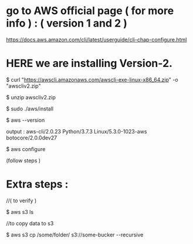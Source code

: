 
# go to AWS official page ( for more info ) : ( version 1 and 2 )

https://docs.aws.amazon.com/cli/latest/userguide/cli-chap-configure.html

# HERE we are installing Version-2.

 $ curl "https://awscli.amazonaws.com/awscli-exe-linux-x86_64.zip" -o "awscliv2.zip"
 
 $ unzip awscliv2.zip
 
 $ sudo ./aws/install
 
 $ aws --version
 
 output : aws-cli/2.0.23 Python/3.7.3 Linux/5.3.0-1023-aws botocore/2.0.0dev27
 
 $ aws configure
 
 (follow steps )
 
 
 # Extra steps : 
 
 //( to verify )
 
 $ aws s3 ls
 
 
 //to copy data to s3 
 
 $ aws s3 cp /some/folder/ s3://some-bucker --recursive 
 
 
 
